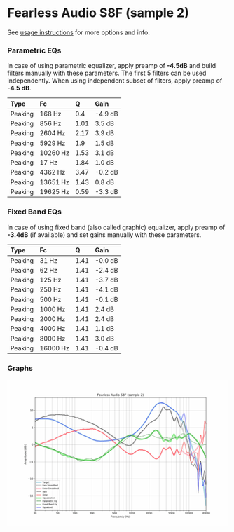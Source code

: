 # Fearless Audio S8F (sample 2)
See [usage instructions](https://github.com/jaakkopasanen/AutoEq#usage) for more options and info.

### Parametric EQs
In case of using parametric equalizer, apply preamp of **-4.5dB** and build filters manually
with these parameters. The first 5 filters can be used independently.
When using independent subset of filters, apply preamp of **-4.5 dB**.

| Type    | Fc       |    Q | Gain    |
|:--------|:---------|:-----|:--------|
| Peaking | 168 Hz   | 0.4  | -4.9 dB |
| Peaking | 856 Hz   | 1.01 | 3.5 dB  |
| Peaking | 2604 Hz  | 2.17 | 3.9 dB  |
| Peaking | 5929 Hz  | 1.9  | 1.5 dB  |
| Peaking | 10260 Hz | 1.53 | 3.1 dB  |
| Peaking | 17 Hz    | 1.84 | 1.0 dB  |
| Peaking | 4362 Hz  | 3.47 | -0.2 dB |
| Peaking | 13651 Hz | 1.43 | 0.8 dB  |
| Peaking | 19625 Hz | 0.59 | -3.3 dB |

### Fixed Band EQs
In case of using fixed band (also called graphic) equalizer, apply preamp of **-3.4dB**
(if available) and set gains manually with these parameters.

| Type    | Fc       |    Q | Gain    |
|:--------|:---------|:-----|:--------|
| Peaking | 31 Hz    | 1.41 | -0.0 dB |
| Peaking | 62 Hz    | 1.41 | -2.4 dB |
| Peaking | 125 Hz   | 1.41 | -3.7 dB |
| Peaking | 250 Hz   | 1.41 | -4.1 dB |
| Peaking | 500 Hz   | 1.41 | -0.1 dB |
| Peaking | 1000 Hz  | 1.41 | 2.4 dB  |
| Peaking | 2000 Hz  | 1.41 | 2.4 dB  |
| Peaking | 4000 Hz  | 1.41 | 1.1 dB  |
| Peaking | 8000 Hz  | 1.41 | 3.0 dB  |
| Peaking | 16000 Hz | 1.41 | -0.4 dB |

### Graphs
![](./Fearless%20Audio%20S8F%20(sample%202).png)